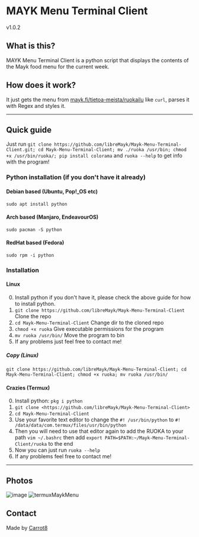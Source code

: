 # MAYK Menu Terminal Client

v1.0.2

## What is this?

MAYK Menu Terminal Client is a python script that displays the contents of the Mayk food menu for the current week.

## How does it work?

It just gets the menu from [mayk.fi/tietoa-meista/ruokailu](https://mayk.fi/tietoa-meista/ruokailu/) like `curl`, parses it with Regex and styles it.

---

## Quick guide

Just run `git clone https://github.com/libreMayk/Mayk-Menu-Terminal-Client.git; cd Mayk-Menu-Terminal-Client; mv ./ruoka /usr/bin; chmod +x /usr/bin/ruoka/; pip install colorama` and `ruoka --help` to get info with the program!

### Python installation (if you don't have it already)

#### Debian based (Ubuntu, Pop!\_OS etc)

`sudo apt install python`

#### Arch based (Manjaro, EndeavourOS)

`sudo pacman -S python`

#### RedHat based (Fedora)

`sudo rpm -i python`

### Installation

#### Linux

0. Install python if you don't have it, please check the above guide for how to install python.
1. `git clone https://github.com/libreMayk/Mayk-Menu-Terminal-Client` Clone the repo
2. `cd Mayk-Menu-Terminal-Client` Change dir to the cloned repo
3. `chmod +x ruoka` Give executable permissions for the program
4. `mv ruoka /usr/bin/` Move the program to bin
5. If any problems just feel free to contact me!

##### Copy (Linux)

```shell
git clone https://github.com/libreMayk/Mayk-Menu-Terminal-Client; cd Mayk-Menu-Terminal-Client; chmod +x ruoka; mv ruoka /usr/bin/
```

#### Crazies (Termux)

0. Install python: `pkg i python`
1. `git clone <https://github.com/libreMayk/Mayk-Menu-Terminal-Client>`
2. `cd Mayk-Menu-Terminal-Client`
3. Use your favorite text editor to change the `#! /usr/bin/python` to `#! /data/data/com.termux/files/usr/bin/python`
4. Then you will need to use that editor again to add the RUOKA to your path `vim ~/.bashrc` then add `export PATH=$PATH:~/Mayk-Menu-Terminal-Client/ruoka` to the end
5. Now you can just run `ruoka --help`
6. If any problems feel free to contact me!

---

## Photos

![image](https://user-images.githubusercontent.com/78662938/142903922-3735a3ee-d7ce-420a-a0c8-427ddce1b555.png)
![termuxMaykMenu](https://user-images.githubusercontent.com/78662938/142901876-8cb567b8-12d1-4cc6-a374-df852e1c0a69.jpg)

## Contact

Made by [Carrot8](https://github.com/carrot8)

